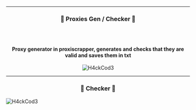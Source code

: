 -----

### <p align="center">📡 Proxies Gen /  Checker 📡</p>

<br><br>
<p align="center">
<strong>Proxy generator in proxiscrapper, generates and checks that they are valid and saves them in txt</strong><br><br>
</strong>

  <a>
  <img  src="https://i.postimg.cc/kGQ7tMWY/143243.png"
       alt="H4ckCod3" /></a>

-----
### <p align="center">🔑 Checker 🔑</p>

  <a>
  <img  src="https://i.postimg.cc/TYkr4ny9/25434545ra.png"
       alt="H4ckCod3" /></a>

